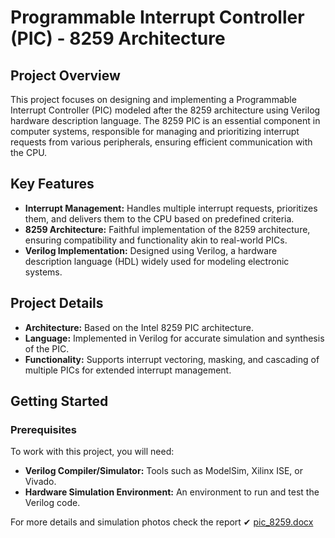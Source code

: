 # Programmable Interrupt Controller (PIC) - 8259 Architecture

## Project Overview

This project focuses on designing and implementing a Programmable Interrupt Controller (PIC) modeled after the 8259 architecture using Verilog hardware description language. The 8259 PIC is an essential component in computer systems, responsible for managing and prioritizing interrupt requests from various peripherals, ensuring efficient communication with the CPU.

## Key Features

- **Interrupt Management:** Handles multiple interrupt requests, prioritizes them, and delivers them to the CPU based on predefined criteria.
- **8259 Architecture:** Faithful implementation of the 8259 architecture, ensuring compatibility and functionality akin to real-world PICs.
- **Verilog Implementation:** Designed using Verilog, a hardware description language (HDL) widely used for modeling electronic systems.

## Project Details

- **Architecture:** Based on the Intel 8259 PIC architecture.
- **Language:** Implemented in Verilog for accurate simulation and synthesis of the PIC.
- **Functionality:** Supports interrupt vectoring, masking, and cascading of multiple PICs for extended interrupt management.

## Getting Started

### Prerequisites

To work with this project, you will need:

- **Verilog Compiler/Simulator:** Tools such as ModelSim, Xilinx ISE, or Vivado.
- **Hardware Simulation Environment:** An environment to run and test the Verilog code.

For more details and simulation photos check the report ✔
[pic_8259.docx](https://github.com/user-attachments/files/16040237/pic_8259.docx)
